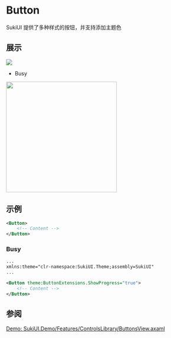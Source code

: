 # Button

SukiUI 提供了多种样式的按钮，并支持添加主题色

## 展示

<img src="/controls/inputs/button.webp" />

- Busy

<img src="/controls/inputs/button-busy.gif" height="300px" width="300px"/>

## 示例

```xml
<Button>
    <!-- Content -->
</Button>
```

### Busy

```xml
...
xmlns:theme="clr-namespace:SukiUI.Theme;assembly=SukiUI"
...

<Button theme:ButtonExtensions.ShowProgress="true">
    <!-- Content -->
</Button>
```

## 参阅

[Demo: SukiUI.Demo/Features/ControlsLibrary/ButtonsView.axaml](https://github.com/kikipoulet/SukiUI/blob/main/SukiUI.Demo/Features/ControlsLibrary/ButtonsView.axaml)